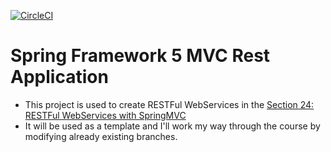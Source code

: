 [![CircleCI](https://circleci.com/gh/springframeworkguru/spring5-mvc-rest.svg?style=svg)](https://circleci.com/gh/springframeworkguru/spring5-mvc-rest)
# Spring Framework 5 MVC Rest Application
- This project is used to create RESTFul WebServices in the [Section 24: RESTFul WebServices with SpringMVC](https://www.udemy.com/course/spring-framework-5-beginner-to-guru/)
- It will be used as a template and I'll work my way through the course by modifying already existing branches.
